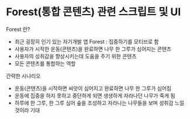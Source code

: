 # Forest(통합 콘텐츠) 관련 스크립트 및 UI
 
 Forest 란?
* 최근 굉장히 인기 있는 자기개발 앱 Forest : 집중하기를 모티브로 함
* 사용자가 시작한 운동(콘텐츠)을 완료하면 나무 한 그루가 심어지는 콘텐츠
* 사용자의 성취감을 향상시키는데 도움을 주기 위한 콘텐츠
* 모든 콘텐츠를 통합하는 역할


간략한 시나리오
* 운동(콘텐츠)을 시작하면 씨앗이 심어지고 완료하면 나무 한 그루가 심어짐
* 운동에 집중을 하지 못하고 중단하게 되면 생생하게 자라나던 나무가 죽게 됨
* 하루에 한 그루, 한 그루 심어 숲을 조성하고 자라나는 나무들을 보며 성취감 느낄 것이라 기대
